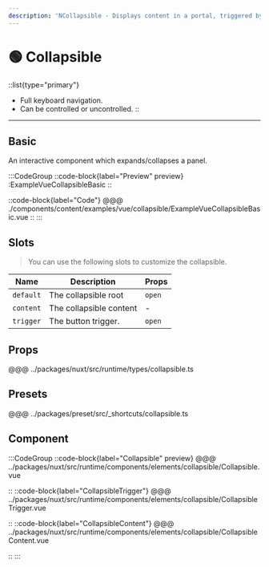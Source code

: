 ```yaml
---
description: 'NCollapsible - Displays content in a portal, triggered by a button.'
---
```


# 🟢 Collapsible

::list{type="primary"}
- Full keyboard navigation.
- Can be controlled or uncontrolled.
::

---

## Basic

An interactive component which expands/collapses a panel.

:::CodeGroup
::code-block{label="Preview" preview}
  :ExampleVueCollapsibleBasic
::

::code-block{label="Code"}
@@@ ./components/content/examples/vue/collapsible/ExampleVueCollapsibleBasic.vue
::
:::

## Slots

> You can use the following slots to customize the collapsible.

| Name      | Description             | Props  |
| --------- | ----------------------- | ------ |
| `default` | The collapsible root    | `open` |
| `content` | The collapsible content | -      |
| `trigger` | The button trigger.     | `open` |

## Props
@@@ ../packages/nuxt/src/runtime/types/collapsible.ts

## Presets
@@@ ../packages/preset/src/_shortcuts/collapsible.ts

## Component

:::CodeGroup
::code-block{label="Collapsible" preview}
@@@ ../packages/nuxt/src/runtime/components/elements/collapsible/Collapsible.vue

::
::code-block{label="CollapsibleTrigger"}
@@@ ../packages/nuxt/src/runtime/components/elements/collapsible/CollapsibleTrigger.vue

::
::code-block{label="CollapsibleContent"}
@@@ ../packages/nuxt/src/runtime/components/elements/collapsible/CollapsibleContent.vue

::
:::
